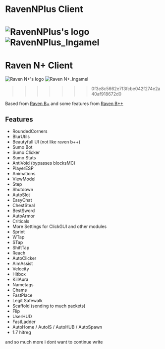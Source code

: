 # RavenNPlus Client
![RavenNPlus's logo](https://media.discordapp.net/attachments/1013895361699520603/1014027644372799488/RavenNPlusb13.png?width=500&height=300 "RavenNPlus's logo")
![RavenNPlus_Ingamel](https://media.discordapp.net/attachments/1015219944666972180/1015244400131047505/unknown.png?width=1221&height=675 "RavenNPlus Ingame")
=======
# Raven N+ Client
![Raven N+'s logo](https://media.discordapp.net/attachments/1013895361699520603/1014027644372799488/Otakub13.png?width=500&height=300 "Otaku's logo")
![Raven N+_Ingamel](https://media.discordapp.net/attachments/1015219944666972180/1015244400131047505/unknown.png?width=1221&height=675 "Otaku Ingame")
>>>>>>> 0f3e8c5662e7f3fcbe042f274e2a40af918672d0

Based from [Raven B+](https://github.com/Kopamed/Raven-bPLUS "Raven B+") and some features from [Raven B++](https://github.com/K-ov/Raven-bPLUS "Raven B++")

## Features
- RoundedCorners
- BlurUtils
- Beautyfull UI (not like raven b++)
- Sumo Bot
- Sumo Clicker
- Sumo Stats
- AntiVoid (bypasses blocksMC)
- PlayerESP
- Animations
- ViewModel
- Step
- Shutdown
- AutoSlot
- EasyChat
- ChestSteal
- BestSword
- AutoArmor
- Criticals
- More Settings for ClickGUI and other modules
- Sprint 
- WTap
- STap
- ShiftTap
- Reach
- AutoClicker
- AimAssist
- Velocity
- Hitbox
- KillAura
- Nametags
- Chams
- FastPlace
- Legit Safewalk
- Scaffold (sending to much packets)
- Flip
- UserHUD
- FastLadder
- AutoHome / AutoIS / AutoHUB / AutoSpawn
- 1.7 hitreg

and so much more i dont want to continue write

